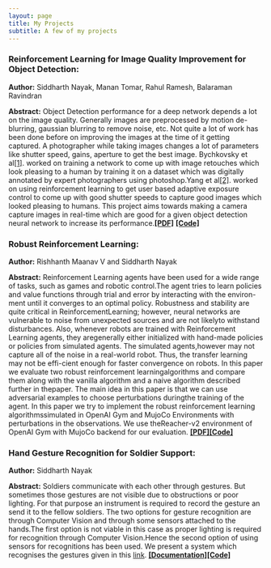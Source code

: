 ```yaml
---
layout: page
title: My Projects
subtitle: A few of my projects
---
```


### Reinforcement Learning for Image Quality Improvement for Object Detection:
**Author:** Siddharth Nayak, Manan Tomar, Rahul Ramesh, Balaraman Ravindran

**Abstract:** Object Detection performance for a deep network depends a lot on the image quality. Generally images are preprocessed by motion de-blurring, gaussian blurring to remove noise, etc. Not quite a lot of work has been done before on improving the images at the time of it getting captured. A photographer while taking images changes a lot of parameters like shutter speed, gains, aperture to get the best image. Bychkovsky et al[[1]](http://people.csail.mit.edu/vladb/photoadjust/db_imageadjust.pdf). worked on training a network to come up with image retouches which look pleasing to a human by training it on a dataset which was digitally annotated by expert photographers using photoshop.Yang et al[[2]](https://arxiv.org/pdf/1803.02269.pdf). worked on using reinforcement learning to get user based adaptive exposure control to come up with good shutter speeds to capture good images which looked pleasing to humans. This project aims towards making a camera capture images in real-time which are good for a given object detection neural network to increase its performance.[**[PDF]**](https://drive.google.com/file/d/1RDYVBnBJZoxxKoaK5inetT7FC4paKiWF/view?usp=sharing) [**[Code]**](https://github.com/nsidn98/Reinforcement-Learning-for-Object-Detection)

### Robust Reinforcement Learning:
**Author:** Rishhanth Maanav V and Siddharth Nayak

**Abstract:** Reinforcement Learning agents have been used for a wide range of tasks, such as games and robotic control.The agent tries to learn policies and value functions through trial and error by interacting with the environ-ment until it converges to an optimal policy.  Robustness and stability are quite critical in ReinforcementLearning;  however,  neural networks are vulnerable to noise from unexpected sources and are not likelyto withstand disturbances. Also, whenever robots are trained with Reinforcement Learning agents, they aregenerally either initialized with hand-made policies or policies from simulated agents. The simulated agents,however may not capture all of the noise in a real-world robot.  Thus, the transfer learning may not be effi-cient enough for faster convergence on robots. In this paper we evaluate two robust reinforcement learningalgorithms and compare them along with the vanilla algorithm and a naive algorithm described further in thepaper.  The main idea in this paper is that we can use adversarial examples to choose perturbations duringthe training of the agent.  In this paper we try to implement the robust reinforcement learning algorithmssimulated in OpenAI Gym and MujoCo Environments with perturbations in the observations.  We use theReacher-v2 environment of OpenAI Gym with MujoCo backend for our evaluation.
[**[PDF]**](https://drive.google.com/file/d/1fzDxQJYzN-v4l-awmIjove0WJ48IAj6u/view?usp=sharing)[**[Code]**](https://github.com/nsidn98/Robust-Reinforcement-Learning)

### Hand Gesture Recognition for Soldier Support:
**Author:** Siddharth Nayak

**Abstract:** Soldiers communicate with each other through gestures. But sometimes those gestures are not visible due to obstructions or poor lighting. For that purpose an instrument is required to record the gesture an send it to the fellow soldiers. The two options for gesture recognition are through Computer Vision and through some sensors attached to the hands.The first option is not viable in this case as proper lighting is required for recognition through Computer Vision.Hence the second option of using sensors for recognitions has been used. We present a system which recognises the gestures given in this [link](https://github.com/nsidn98/Gesture-Recognition/blob/master/Images/gestures.jpg).
[**[Documentation]**](https://github.com/nsidn98/Gesture-Recognition/blob/master/README.md)[**[Code]**](https://github.com/nsidn98/Gesture-Recognition)
